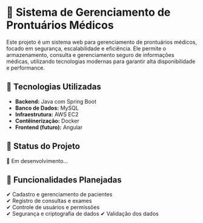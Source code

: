 # 🏥 Sistema de Gerenciamento de Prontuários Médicos  

Este projeto é um sistema web para gerenciamento de prontuários médicos, focado em segurança, escalabilidade e eficiência. Ele permite o armazenamento, consulta e gerenciamento seguro de informações médicas, utilizando tecnologias modernas para garantir alta disponibilidade e performance.  

## 🚀 Tecnologias Utilizadas  

- **Backend:** Java com Spring Boot  
- **Banco de Dados:** MySQL  
- **Infraestrutura:** AWS EC2  
- **Contêinerização:** Docker  
- **Frontend (futuro):** Angular  

## 📌 Status do Projeto  

🔨 Em desenvolvimento...  

## 📖 Funcionalidades Planejadas  

✔ Cadastro e gerenciamento de pacientes  
✔ Registro de consultas e exames  
✔ Controle de usuários e permissões  
✔ Segurança e criptografia de dados
✔ Validação dos dados
